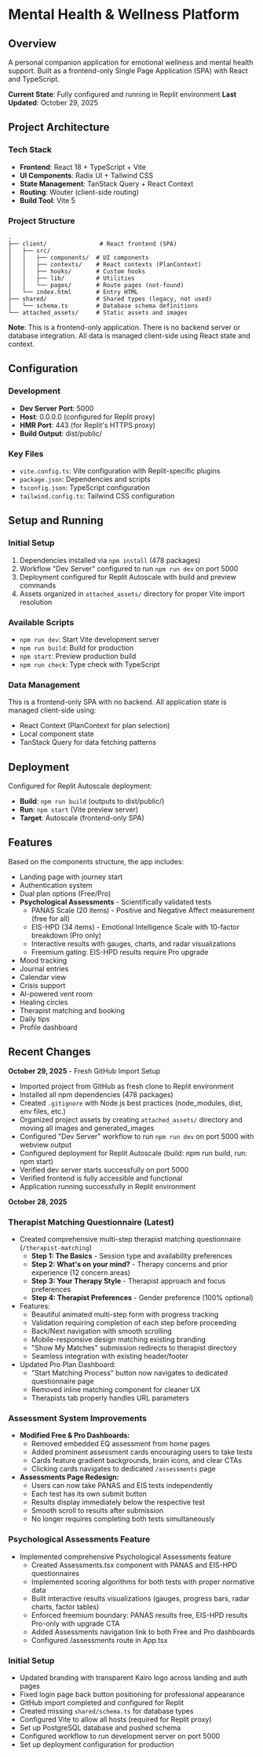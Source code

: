 # Mental Health & Wellness Platform

## Overview
A personal companion application for emotional wellness and mental health support. Built as a frontend-only Single Page Application (SPA) with React and TypeScript.

**Current State**: Fully configured and running in Replit environment
**Last Updated**: October 29, 2025

## Project Architecture

### Tech Stack
- **Frontend**: React 18 + TypeScript + Vite
- **UI Components**: Radix UI + Tailwind CSS
- **State Management**: TanStack Query + React Context
- **Routing**: Wouter (client-side routing)
- **Build Tool**: Vite 5

### Project Structure
```
.
├── client/               # React frontend (SPA)
│   ├── src/
│   │   ├── components/  # UI components
│   │   ├── contexts/    # React contexts (PlanContext)
│   │   ├── hooks/       # Custom hooks
│   │   ├── lib/         # Utilities
│   │   └── pages/       # Route pages (not-found)
│   └── index.html       # Entry HTML
├── shared/              # Shared types (legacy, not used)
│   └── schema.ts        # Database schema definitions
└── attached_assets/     # Static assets and images
```

**Note**: This is a frontend-only application. There is no backend server or database integration. All data is managed client-side using React state and context.

## Configuration

### Development
- **Dev Server Port**: 5000
- **Host**: 0.0.0.0 (configured for Replit proxy)
- **HMR Port**: 443 (for Replit's HTTPS proxy)
- **Build Output**: dist/public/

### Key Files
- `vite.config.ts`: Vite configuration with Replit-specific plugins
- `package.json`: Dependencies and scripts
- `tsconfig.json`: TypeScript configuration
- `tailwind.config.ts`: Tailwind CSS configuration

## Setup and Running

### Initial Setup
1. Dependencies installed via `npm install` (478 packages)
2. Workflow "Dev Server" configured to run `npm run dev` on port 5000
3. Deployment configured for Replit Autoscale with build and preview commands
4. Assets organized in `attached_assets/` directory for proper Vite import resolution

### Available Scripts
- `npm run dev`: Start Vite development server
- `npm run build`: Build for production
- `npm start`: Preview production build
- `npm run check`: Type check with TypeScript

### Data Management
This is a frontend-only SPA with no backend. All application state is managed client-side using:
- React Context (PlanContext for plan selection)
- Local component state
- TanStack Query for data fetching patterns

## Deployment
Configured for Replit Autoscale deployment:
- **Build**: `npm run build` (outputs to dist/public/)
- **Run**: `npm start` (Vite preview server)
- **Target**: Autoscale (frontend-only SPA)

## Features
Based on the components structure, the app includes:
- Landing page with journey start
- Authentication system
- Dual plan options (Free/Pro)
- **Psychological Assessments** - Scientifically validated tests
  - PANAS Scale (20 items) - Positive and Negative Affect measurement (free for all)
  - EIS-HPD (34 items) - Emotional Intelligence Scale with 10-factor breakdown (Pro only)
  - Interactive results with gauges, charts, and radar visualizations
  - Freemium gating: EIS-HPD results require Pro upgrade
- Mood tracking
- Journal entries
- Calendar view
- Crisis support
- AI-powered vent room
- Healing circles
- Therapist matching and booking
- Daily tips
- Profile dashboard

## Recent Changes
**October 29, 2025** - Fresh GitHub Import Setup
- Imported project from GitHub as fresh clone to Replit environment
- Installed all npm dependencies (478 packages)
- Created `.gitignore` with Node.js best practices (node_modules, dist, env files, etc.)
- Organized project assets by creating `attached_assets/` directory and moving all images and generated_images
- Configured "Dev Server" workflow to run `npm run dev` on port 5000 with webview output
- Configured deployment for Replit Autoscale (build: npm run build, run: npm start)
- Verified dev server starts successfully on port 5000
- Verified frontend is fully accessible and functional
- Application running successfully in Replit environment

**October 28, 2025**

### Therapist Matching Questionnaire (Latest)
- Created comprehensive multi-step therapist matching questionnaire (`/therapist-matching`)
  - **Step 1: The Basics** - Session type and availability preferences
  - **Step 2: What's on your mind?** - Therapy concerns and prior experience (12 concern areas)
  - **Step 3: Your Therapy Style** - Therapist approach and focus preferences
  - **Step 4: Therapist Preferences** - Gender preference (100% optional)
- Features:
  - Beautiful animated multi-step form with progress tracking
  - Validation requiring completion of each step before proceeding
  - Back/Next navigation with smooth scrolling
  - Mobile-responsive design matching existing branding
  - "Show My Matches" submission redirects to therapist directory
  - Seamless integration with existing header/footer
- Updated Pro Plan Dashboard:
  - "Start Matching Process" button now navigates to dedicated questionnaire page
  - Removed inline matching component for cleaner UX
  - Therapists tab properly handles URL parameters

### Assessment System Improvements
- **Modified Free & Pro Dashboards:**
  - Removed embedded EQ assessment from home pages
  - Added prominent assessment cards encouraging users to take tests
  - Cards feature gradient backgrounds, brain icons, and clear CTAs
  - Clicking cards navigates to dedicated `/assessments` page
- **Assessments Page Redesign:**
  - Users can now take PANAS and EIS tests independently
  - Each test has its own submit button
  - Results display immediately below the respective test
  - Smooth scroll to results after submission
  - No longer requires completing both tests simultaneously

### Psychological Assessments Feature
- Implemented comprehensive Psychological Assessments feature
  - Created Assessments.tsx component with PANAS and EIS-HPD questionnaires
  - Implemented scoring algorithms for both tests with proper normative data
  - Built interactive results visualizations (gauges, progress bars, radar charts, factor tables)
  - Enforced freemium boundary: PANAS results free, EIS-HPD results Pro-only with upgrade CTA
  - Added Assessments navigation link to both Free and Pro dashboards
  - Configured /assessments route in App.tsx

### Initial Setup
- Updated branding with transparent Kairo logo across landing and auth pages
- Fixed login page back button positioning for professional appearance
- GitHub import completed and configured for Replit
- Created missing `shared/schema.ts` for database types
- Configured Vite to allow all hosts (required for Replit proxy)
- Set up PostgreSQL database and pushed schema
- Configured workflow to run development server on port 5000
- Set up deployment configuration for production
